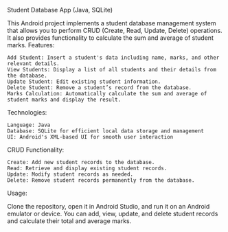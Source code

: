 Student Database App (Java, SQLite)

This Android project implements a student database management system that allows you to perform CRUD (Create, Read, Update, Delete) operations. It also provides functionality to calculate the sum and average of student marks.
Features:

    Add Student: Insert a student's data including name, marks, and other relevant details.
    View Students: Display a list of all students and their details from the database.
    Update Student: Edit existing student information.
    Delete Student: Remove a student’s record from the database.
    Marks Calculation: Automatically calculate the sum and average of student marks and display the result.

Technologies:

    Language: Java
    Database: SQLite for efficient local data storage and management
    UI: Android's XML-based UI for smooth user interaction

CRUD Functionality:

    Create: Add new student records to the database.
    Read: Retrieve and display existing student records.
    Update: Modify student records as needed.
    Delete: Remove student records permanently from the database.

Usage:

Clone the repository, open it in Android Studio, and run it on an Android emulator or device. You can add, view, update, and delete student records and calculate their total and average marks.
